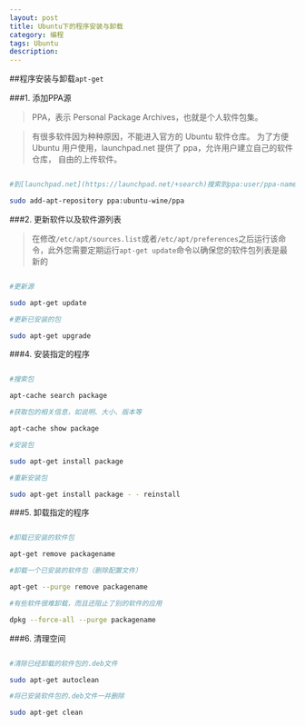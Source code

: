 ```yaml
---
layout: post
title: Ubuntu下的程序安装与卸载
category: 编程
tags: Ubuntu
description: 
---
```


##程序安装与卸载`apt-get`

###1. 添加PPA源

> PPA，表示 Personal Package Archives，也就是个人软件包集。

> 有很多软件因为种种原因，不能进入官方的 Ubuntu 软件仓库。 为了方便 Ubuntu 用户使用，launchpad.net 提供了 ppa，允许用户建立自己的软件仓库， 自由的上传软件。

```sh

#到[launchpad.net](https://launchpad.net/+search)搜索到ppa:user/ppa-name之后

sudo add-apt-repository ppa:ubuntu-wine/ppa

```

###2. 更新软件以及软件源列表

> 在修改`/etc/apt/sources.list`或者`/etc/apt/preferences`之后运行该命令，此外您需要定期运行`apt-get update`命令以确保您的软件包列表是最新的

```sh

#更新源

sudo apt-get update 

#更新已安装的包

sudo apt-get upgrade 

```

###4. 安装指定的程序

```sh

#搜索包

apt-cache search package 

#获取包的相关信息，如说明、大小、版本等

apt-cache show package 

#安装包

sudo apt-get install package 

#重新安装包

sudo apt-get install package - - reinstall 

```

###5. 卸载指定的程序

```sh

#卸载已安装的软件包

apt-get remove packagename

#卸载一个已安装的软件包（删除配置文件）

apt-get --purge remove packagename

#有些软件很难卸载，而且还阻止了别的软件的应用

dpkg --force-all --purge packagename

```

###6. 清理空间

```sh

#清除已经卸载的软件包的.deb文件

sudo apt-get autoclean 

#将已安装软件包的.deb文件一并删除

sudo apt-get clean 

```

